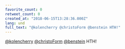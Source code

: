 ```yaml
---
favorite_count: 0
retweet_count: 0
created_at: "2018-06-15T13:28:36.000Z"
lang: und
full_text: "@kolencherry @christoForm @benstein HTH!"
---
```


[@kolencherry](https://twitter.com/kolencherry)
[@christoForm](https://twitter.com/christoForm)
[@benstein](https://twitter.com/benstein) HTH!

